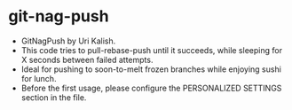 # git-nag-push

- GitNagPush by Uri Kalish.
- This code tries to pull-rebase-push until it succeeds, while sleeping for X seconds between failed attempts.
- Ideal for pushing to soon-to-melt frozen branches while enjoying sushi for lunch.
- Before the first usage, please configure the PERSONALIZED SETTINGS section in the file.

